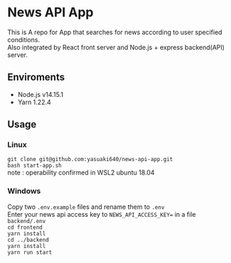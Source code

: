 # News API App
This is A repo for App that searches for news according to user specified conditions.  
Also integrated by React front server and Node.js + express backend(API) server.

## Enviroments
- Node.js v14.15.1  
- Yarn 1.22.4

## Usage
### Linux
`git clone git@github.com:yasuaki640/news-api-app.git`  
`bash start-app.sh`  
note : operability confirmed in WSL2 ubuntu 18.04  

### Windows
Copy two `.env.example` files and rename them to `.env`  
Enter your news api access key to `NEWS_API_ACCESS_KEY=` in a file `backend/.env`  
`cd frontend`  
`yarn install`  
`cd ../backend`  
`yarn install`  
`yarn run start`  

